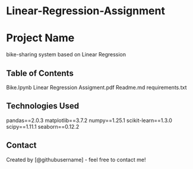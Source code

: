 # Linear-Regression-Assignment

# Project Name
bike-sharing system based on Linear Regression


## Table of Contents
Bike.Ipynb
Linear Regression Assigment.pdf
Readme.md
requirements.txt


## Technologies Used
pandas==2.0.3
matplotlib==3.7.2
numpy==1.25.1
scikit-learn==1.3.0
scipy==1.11.1
seaborn==0.12.2

## Contact
Created by [@githubusername] - feel free to contact me!

